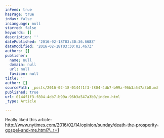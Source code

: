 ```yaml
---
inFeed: true
hasPage: true
inNav: false
inLanguage: null
starred: false
keywords: []
description: ''
datePublished: '2016-02-18T03:30:36.668Z'
dateModified: '2016-02-18T03:30:02.467Z'
authors: []
publisher:
  name: null
  domain: null
  url: null
  favicon: null
title: ''
author: []
sourcePath: _posts/2016-02-18-0144f1f3-f804-4db7-b99a-96b3a547a3b0.md
published: true
url: 0144f1f3-f804-4db7-b99a-96b3a547a3b0/index.html
_type: Article

---
```

Really liked this article: http://www.nytimes.com/2016/02/14/opinion/sunday/death-the-prosperity-gospel-and-me.html?\_r=1